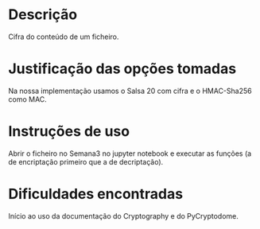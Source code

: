 # Descrição
Cifra do conteúdo de um ficheiro.

# Justificação das opções tomadas
Na nossa implementação usamos o Salsa 20 com cifra e o HMAC-Sha256 como MAC.


# Instruções de uso
Abrir o ficheiro no Semana3 no jupyter notebook e executar as funções (a de encriptação primeiro que a de decriptação). 

# Dificuldades encontradas
Início ao uso da documentação do Cryptography e do PyCryptodome.
